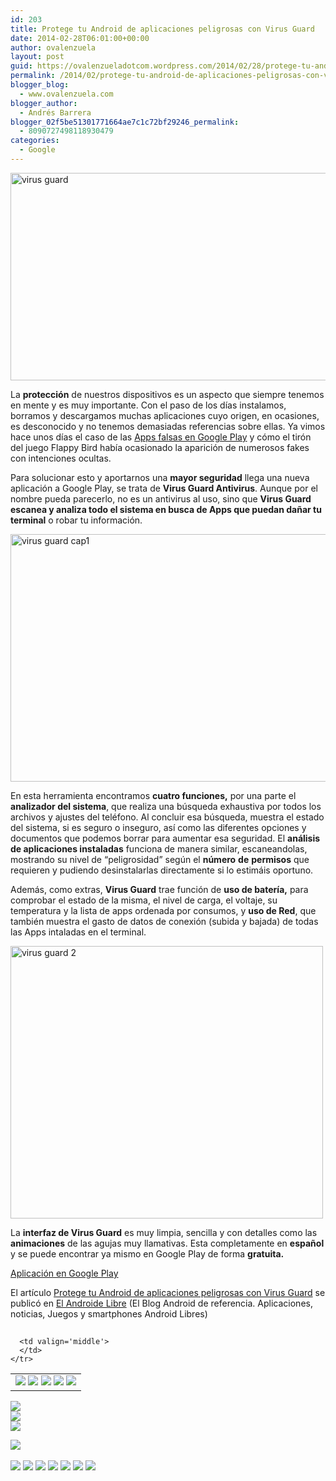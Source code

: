 ```yaml
---
id: 203
title: Protege tu Android de aplicaciones peligrosas con Virus Guard
date: 2014-02-28T06:01:00+00:00
author: ovalenzuela
layout: post
guid: https://ovalenzueladotcom.wordpress.com/2014/02/28/protege-tu-android-de-aplicaciones-peligrosas-con-virus-guard
permalink: /2014/02/protege-tu-android-de-aplicaciones-peligrosas-con-virus-guard.html
blogger_blog:
  - www.ovalenzuela.com
blogger_author:
  - Andrés Barrera
blogger_02f5be51301771664ae7c1c72bf29246_permalink:
  - 8090727498118930479
categories:
  - Google
---
```

[<img class="aligncenter size-full wp-image-127749" alt="virus guard" src="http://www.elandroidelibre.com/wp-content/uploads/2014/02/virus-guard.png" width="680" height="332" />](http://www.elandroidelibre.com/wp-content/uploads/2014/02/virus-guard.png)

La **protección** de nuestros dispositivos es un aspecto que siempre tenemos en mente y es muy importante. Con el paso de los días instalamos, borramos y descargamos muchas aplicaciones cuyo origen, en ocasiones, es desconocido y no tenemos demasiadas referencias sobre ellas. Ya vimos hace unos días el caso de las <a title="Las aplicaciones Android falsas de Google Play" href="http://www.elandroidelibre.com/2014/02/las-aplicaciones-falsas-de-google-play.html" target="_blank">Apps falsas en Google Play</a> y cómo el tirón del juego Flappy Bird había ocasionado la aparición de numerosos fakes con intenciones ocultas.

Para solucionar esto y aportarnos una **mayor seguridad** llega una nueva aplicación a Google Play, se trata de **Virus Guard Antivirus**. Aunque por el nombre pueda parecerlo, no es un antivirus al uso, sino que **Virus Guard escanea y analiza todo el sistema en busca de Apps que puedan dañar tu terminal** o robar tu información.

[<img class="aligncenter size-full wp-image-127748" alt="virus guard cap1" src="http://www.elandroidelibre.com/wp-content/uploads/2014/02/virus-guard-cap1.jpg" width="680" height="396" />](http://www.elandroidelibre.com/wp-content/uploads/2014/02/virus-guard-cap1.jpg)

En esta herramienta encontramos **cuatro funciones,** por una parte el **analizador del sistema**, que realiza una búsqueda exhaustiva por todos los archivos y ajustes del teléfono. Al concluir esa búsqueda, muestra el estado del sistema, si es seguro o inseguro, así como las diferentes opciones y documentos que podemos borrar para aumentar esa seguridad. El **análisis de aplicaciones instaladas** funciona de manera similar, escaneandolas, mostrando su nivel de “peligrosidad” según el **número** **de** **permisos** que requieren y pudiendo desinstalarlas directamente si lo estimáis oportuno.

Además, como extras, **Virus Guard** trae función de **uso de batería,** para comprobar el estado de la misma, el nivel de carga, el voltaje, su temperatura y la lista de apps ordenada por consumos, y **uso de Red**, que también muestra el gasto de datos de conexión (subida y bajada) de todas las Apps intaladas en el terminal.

[<img class="aligncenter size-full wp-image-127747" alt="virus guard 2" src="http://www.elandroidelibre.com/wp-content/uploads/2014/02/virus-guard-2.jpg" width="500" height="436" />](http://www.elandroidelibre.com/wp-content/uploads/2014/02/virus-guard-2.jpg)

La **interfaz de Virus Guard** es muy limpia, sencilla y con detalles como las **animaciones** de las agujas muy llamativas. Esta completamente en **español** y se puede encontrar ya mismo en Google Play de forma **gratuita.**

<a target="_blank" href="https://play.google.com/store/apps/details?id=com.mobandme.security.virusguard">Aplicación en Google Play</a>

El artículo [Protege tu Android de aplicaciones peligrosas con Virus Guard](http://www.elandroidelibre.com/2014/02/protege-tu-android-de-aplicaciones-peligrosas-con-virus-guard.html) se publicó en [El Androide Libre](http://www.elandroidelibre.com) (El Blog Android de referencia. Aplicaciones, noticias, Juegos y smartphones Android Libres)


<img width="1" height="1" src="http://rss.feedsportal.com/c/34005/f/617036/s/37a26f8a/sc/5/mf.gif" border="0" /> 

<div>
  <table border='0'>
    <tr>
      <td valign='middle'>
        <a href="http://share.feedsportal.com/share/twitter/?u=http%3A%2F%2Fwww.elandroidelibre.com%2F2014%2F02%2Fprotege-tu-android-de-aplicaciones-peligrosas-con-virus-guard.html&t=Protege+tu+Android+de+aplicaciones+peligrosas+con+Virus+Guard" target="_blank"><img src="http://res3.feedsportal.com/social/twitter.png" border="0" /></a> <a href="http://share.feedsportal.com/share/facebook/?u=http%3A%2F%2Fwww.elandroidelibre.com%2F2014%2F02%2Fprotege-tu-android-de-aplicaciones-peligrosas-con-virus-guard.html&t=Protege+tu+Android+de+aplicaciones+peligrosas+con+Virus+Guard" target="_blank"><img src="http://res3.feedsportal.com/social/facebook.png" border="0" /></a> <a href="http://share.feedsportal.com/share/linkedin/?u=http%3A%2F%2Fwww.elandroidelibre.com%2F2014%2F02%2Fprotege-tu-android-de-aplicaciones-peligrosas-con-virus-guard.html&t=Protege+tu+Android+de+aplicaciones+peligrosas+con+Virus+Guard" target="_blank"><img src="http://res3.feedsportal.com/social/linkedin.png" border="0" /></a> <a href="http://share.feedsportal.com/share/gplus/?u=http%3A%2F%2Fwww.elandroidelibre.com%2F2014%2F02%2Fprotege-tu-android-de-aplicaciones-peligrosas-con-virus-guard.html&t=Protege+tu+Android+de+aplicaciones+peligrosas+con+Virus+Guard" target="_blank"><img src="http://res3.feedsportal.com/social/googleplus.png" border="0" /></a> <a href="http://share.feedsportal.com/share/email/?u=http%3A%2F%2Fwww.elandroidelibre.com%2F2014%2F02%2Fprotege-tu-android-de-aplicaciones-peligrosas-con-virus-guard.html&t=Protege+tu+Android+de+aplicaciones+peligrosas+con+Virus+Guard" target="_blank"><img src="http://res3.feedsportal.com/social/email.png" border="0" /></a>
      </td>
      
      <td valign='middle'>
      </td>
    </tr>
  </table>
</div>

[<img src="http://da.feedsportal.com/r/186531208678/u/49/f/617036/c/34005/s/37a26f8a/sc/5/rc/1/rc.img" border="0" />](http://da.feedsportal.com/r/186531208678/u/49/f/617036/c/34005/s/37a26f8a/sc/5/rc/1/rc.htm)  
[<img src="http://da.feedsportal.com/r/186531208678/u/49/f/617036/c/34005/s/37a26f8a/sc/5/rc/2/rc.img" border="0" />](http://da.feedsportal.com/r/186531208678/u/49/f/617036/c/34005/s/37a26f8a/sc/5/rc/2/rc.htm)  
[<img src="http://da.feedsportal.com/r/186531208678/u/49/f/617036/c/34005/s/37a26f8a/sc/5/rc/3/rc.img" border="0" />](http://da.feedsportal.com/r/186531208678/u/49/f/617036/c/34005/s/37a26f8a/sc/5/rc/3/rc.htm)

[<img src="http://da.feedsportal.com/r/186531208678/u/49/f/617036/c/34005/s/37a26f8a/a2.img" border="0" />](http://da.feedsportal.com/r/186531208678/u/49/f/617036/c/34005/s/37a26f8a/a2.htm)
<img width="1" height="1" src="http://pi.feedsportal.com/r/186531208678/u/49/f/617036/c/34005/s/37a26f8a/a2t.img" border="0" /> 

<div>
  <a href="http://feeds.feedburner.com/~ff/elandroidelibre?a=V48nbPXJK7g:cam-2Qt7Gh0:ecdYMiMMAMM"><img src="http://feeds.feedburner.com/~ff/elandroidelibre?d=ecdYMiMMAMM" border="0" /></a> <a href="http://feeds.feedburner.com/~ff/elandroidelibre?a=V48nbPXJK7g:cam-2Qt7Gh0:V_sGLiPBpWU"><img src="http://feeds.feedburner.com/~ff/elandroidelibre?i=V48nbPXJK7g:cam-2Qt7Gh0:V_sGLiPBpWU" border="0" /></a> <a href="http://feeds.feedburner.com/~ff/elandroidelibre?a=V48nbPXJK7g:cam-2Qt7Gh0:7Q72WNTAKBA"><img src="http://feeds.feedburner.com/~ff/elandroidelibre?d=7Q72WNTAKBA" border="0" /></a> <a href="http://feeds.feedburner.com/~ff/elandroidelibre?a=V48nbPXJK7g:cam-2Qt7Gh0:dnMXMwOfBR0"><img src="http://feeds.feedburner.com/~ff/elandroidelibre?d=dnMXMwOfBR0" border="0" /></a> <a href="http://feeds.feedburner.com/~ff/elandroidelibre?a=V48nbPXJK7g:cam-2Qt7Gh0:yIl2AUoC8zA"><img src="http://feeds.feedburner.com/~ff/elandroidelibre?d=yIl2AUoC8zA" border="0" /></a> <a href="http://feeds.feedburner.com/~ff/elandroidelibre?a=V48nbPXJK7g:cam-2Qt7Gh0:qj6IDK7rITs"><img src="http://feeds.feedburner.com/~ff/elandroidelibre?d=qj6IDK7rITs" border="0" /></a> <a href="http://feeds.feedburner.com/~ff/elandroidelibre?a=V48nbPXJK7g:cam-2Qt7Gh0:I9og5sOYxJI"><img src="http://feeds.feedburner.com/~ff/elandroidelibre?d=I9og5sOYxJI" border="0" /></a>
</div>

<img src="http://feeds.feedburner.com/~r/elandroidelibre/~4/V48nbPXJK7g" height="1" width="1" />